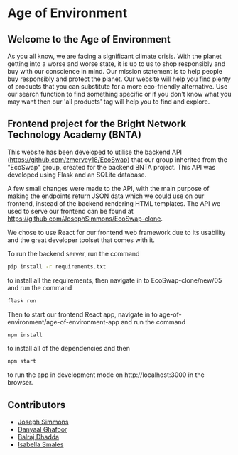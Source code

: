 # Age of Environment

## Welcome to the Age of Environment

As you all know, we are facing a significant climate crisis. With the planet getting into a worse and worse state, it is up to us to shop responsibly and buy with our conscience in mind. Our mission statement is to help people buy responsibly and protect the planet. Our website will help you find plenty of products that you can substitute for a more eco-friendly alternative. Use our search function to find something specific or if you don’t know what you may want then our 'all products' tag will help you to find and explore.

## Frontend project for the Bright Network Technology Academy (BNTA)

This website has been developed to utilise the backend API (https://github.com/zmervey18/EcoSwap) that our group inherited from the "EcoSwap" group, created for the backend BNTA project. This API was developed using Flask and an SQLite database. 

A few small changes were made to the API, with the main purpose of making the endpoints return JSON data which we could use on our frontend, instead of the backend rendering HTML templates. The API we used to serve our frontend can be found at 
https://github.com/JosephSimmons/EcoSwap-clone. 

We chose to use React for our frontend web framework due to its usability and the great developer toolset that comes with it.

To run the backend server, run the command
```sh
pip install -r requirements.txt
```
to install all the requirements, then navigate in to EcoSwap-clone/new/05 and run the command
```sh
flask run
```

Then to start our frontend React app, navigate in to age-of-environment/age-of-environment-app and run the command
```sh
npm install
```
to install all of the dependencies and then
```sh
npm start
```
to run the app in development mode on http://localhost:3000 in the browser.

## Contributors
* [Joseph Simmons](https://github.com/JosephSimmons)
* [Danyaal Ghafoor](https://github.com/danyaalg)
* [Balraj Dhadda](https://github.com/bdhaddas)
* [Isabella Smales](https://github.com/isabella-smales)
